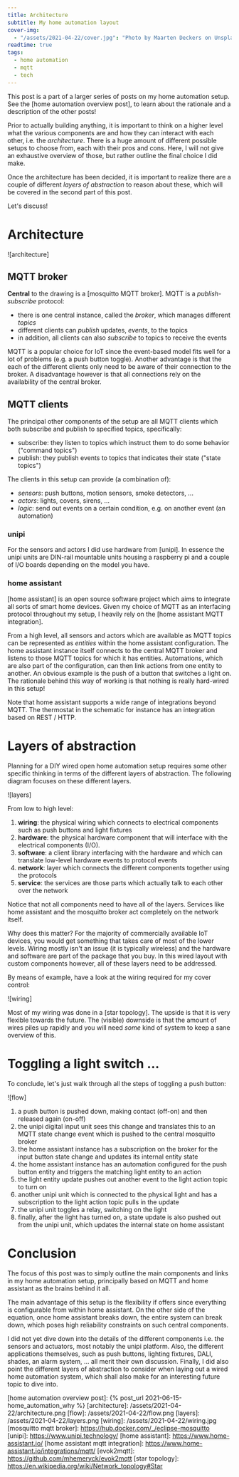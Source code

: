 ```yaml
---
title: Architecture
subtitle: My home automation layout
cover-img:
  - "/assets/2021-04-22/cover.jpg": "Photo by Maarten Deckers on Unsplash"
readtime: true
tags:
  - home automation
  - mqtt
  - tech
---
```


This post is a part of a larger series of posts on my home automation setup.
See the [home automation overview post], to learn about the rationale and a description of the other posts!

Prior to actually building anything, it is important to think on a higher level what the various components are and how they can interact with each other, i.e. the _architecture_.
There is a huge amount of different possible setups to choose from, each with their pros and cons.
Here, I will not give an exhaustive overview of those, but rather outline the final choice I did make.

Once the architecture has been decided, it is important to realize there are a couple of different _layers of abstraction_ to reason about these, which will be covered in the second part of this post.

Let's discuss!

# Architecture

![architecture]

## MQTT broker

**Central** to the drawing is a [mosquitto MQTT broker].
MQTT is a _publish-subscribe_ protocol:

- there is one central instance, called the _broker_, which manages different _topics_
- different clients can _publish_ updates, _events_, to the topics
- in addition, all clients can also _subscribe_ to topics to receive the events

MQTT is a popular choice for IoT since the event-based model fits well for a lot of problems (e.g. a push button toggle).
Another advantage is that the each of the different clients only need to be aware of their connection to the broker.
A disadvantage however is that all connections rely on the availability of the central broker.

## MQTT clients

The principal other components of the setup are all MQTT clients which both subscribe and publish to specified topics, specifically:

- subscribe: they listen to topics which instruct them to do some behavior ("command topics")
- publish: they publish events to topics that indicates their state ("state topics")

The clients in this setup can provide (a combination of):

- _sensors_: push buttons, motion sensors, smoke detectors, ...
- _actors_: lights, covers, sirens, ...
- _logic_: send out events on a certain condition, e.g. on another event (an automation)

### unipi

For the sensors and actors I did use hardware from [unipi].
In essence the unipi units are DIN-rail mountable units housing a raspberry pi and a couple of I/O boards depending on the model you have.

### home assistant

[home assistant] is an open source software project which aims to integrate all sorts of smart home devices.
Given my choice of MQTT as an interfacing protocol throughout my setup, I heavily rely on the [home assistant MQTT integration].

From a high level, all sensors and actors which are available as MQTT topics can be represented as _entities_ within the home assistant configuration.
The home assistant instance itself connects to the central MQTT broker and listens to those MQTT topics for which it has entities.
Automations, which are also part of the configuration, can then link actions from one entity to another.
An obvious example is the push of a button that switches a light on.
The rationale behind this way of working is that nothing is really hard-wired in this setup!

Note that home assistant supports a wide range of integrations beyond MQTT.
The thermostat in the schematic for instance has an integration based on REST / HTTP.

# Layers of abstraction

Planning for a DIY wired open home automation setup requires some other specific thinking in terms of the different layers of abstraction.
The following diagram focuses on these different layers.

![layers]

From low to high level:

1. **wiring**: the physical wiring which connects to electrical components such as push buttons and light fixtures
1. **hardware**: the physical hardware component that will interface with the electrical components (I/O).
1. **software**: a client library interfacing with the hardware and which can translate low-level hardware events to protocol events
1. **network**: layer which connects the different components together using the protocols
1. **service**: the services are those parts which actually talk to each other over the network

Notice that not all components need to have all of the layers.
Services like home assistant and the mosquitto broker act completely on the network itself.

Why does this matter?
For the majority of commercially available IoT devices, you would get something that takes care of most of the lower levels.
Wiring mostly isn't an issue (it is typically wireless) and the hardware and software are part of the package that you buy.
In this wired layout with custom components however, all of these layers need to be addressed.

By means of example, have a look at the wiring required for my cover control:

![wiring]

Most of my wiring was done in a [star topology].
The upside is that it is very flexible towards the future.
The (visible) downside is that the amount of wires piles up rapidly and you will need _some_ kind of system to keep a sane overview of this.

# Toggling a light switch ...

To conclude, let's just walk through all the steps of toggling a push button:

![flow]

1. a push button is pushed down, making contact (off-on) and then released again (on-off)
1. the unipi digital input unit sees this change and translates this to an MQTT state change event which is pushed to the central mosquitto broker
1. the home assistant instance has a subscription on the broker for the input button state change and updates its internal entity state
1. the home assistant instance has an automation configured for the push button entity and triggers the matching light entity to an action
1. the light entity update pushes out another event to the light action topic to turn on
1. another unipi unit which is connected to the physical light and has a subscription to the light action topic pulls in the update
1. the unipi unit toggles a relay, switching on the light
1. finally, after the light has turned on, a state update is also pushed out from the unipi unit, which updates the internal state on home assistant

# Conclusion

The focus of this post was to simply outline the main components and links in my home automation setup, principally based on MQTT and home assistant as the brains behind it all.

The main advantage of this setup is the flexibility if offers since everything is configurable from within home assistant.
On the other side of the equation, once home assistant breaks down, the entire system can break down, which poses high reliability constraints on such central components.

I did not yet dive down into the details of the different components i.e. the sensors and actuators, most notably the unipi platform.
Also, the different applications themselves, such as push buttons, lighting fixtures, DALI, shades, an alarm system, ... all merit their own discussion.
Finally, I did also point the different layers of abstraction to consider when laying out a wired home automation system, which shall also make for an interesting future topic to dive into.

[home automation overview post]: {% post_url 2021-06-15-home_automation_why %}
[architecture]: /assets/2021-04-22/architecture.png
[flow]: /assets/2021-04-22/flow.png
[layers]: /assets/2021-04-22/layers.png
[wiring]: /assets/2021-04-22/wiring.jpg
[mosquitto mqtt broker]: https://hub.docker.com/_/eclipse-mosquitto
[unipi]: https://www.unipi.technology/
[home assistant]: https://www.home-assistant.io/
[home assistant mqtt integration]: https://www.home-assistant.io/integrations/mqtt/
[evok2mqtt]: https://github.com/mhemeryck/evok2mqtt
[star topology]: https://en.wikipedia.org/wiki/Network_topology#Star

